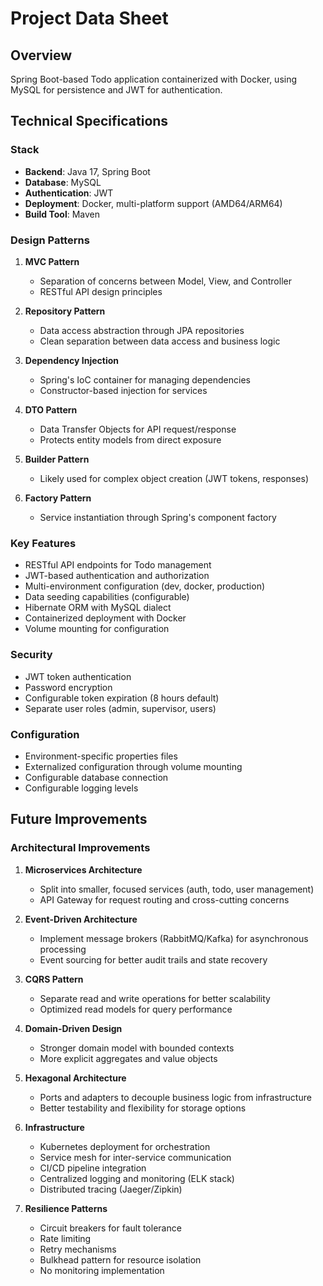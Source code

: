 
# Project Data Sheet

## Overview
Spring Boot-based Todo application containerized with Docker, using MySQL for persistence and JWT for authentication.

## Technical Specifications

### Stack
- **Backend**: Java 17, Spring Boot
- **Database**: MySQL
- **Authentication**: JWT
- **Deployment**: Docker, multi-platform support (AMD64/ARM64)
- **Build Tool**: Maven

### Design Patterns
1. **MVC Pattern**
   - Separation of concerns between Model, View, and Controller
   - RESTful API design principles

2. **Repository Pattern**
   - Data access abstraction through JPA repositories
   - Clean separation between data access and business logic

3. **Dependency Injection**
   - Spring's IoC container for managing dependencies
   - Constructor-based injection for services

4. **DTO Pattern**
   - Data Transfer Objects for API request/response
   - Protects entity models from direct exposure

5. **Builder Pattern**
   - Likely used for complex object creation (JWT tokens, responses)

6. **Factory Pattern**
   - Service instantiation through Spring's component factory

### Key Features
- RESTful API endpoints for Todo management
- JWT-based authentication and authorization
- Multi-environment configuration (dev, docker, production)
- Data seeding capabilities (configurable)
- Hibernate ORM with MySQL dialect
- Containerized deployment with Docker
- Volume mounting for configuration

### Security
- JWT token authentication
- Password encryption
- Configurable token expiration (8 hours default)
- Separate user roles (admin, supervisor, users)

### Configuration
- Environment-specific properties files
- Externalized configuration through volume mounting
- Configurable database connection
- Configurable logging levels

## Future Improvements

### Architectural Improvements
1. **Microservices Architecture**
   - Split into smaller, focused services (auth, todo, user management)
   - API Gateway for request routing and cross-cutting concerns

2. **Event-Driven Architecture**
   - Implement message brokers (RabbitMQ/Kafka) for asynchronous processing
   - Event sourcing for better audit trails and state recovery

3. **CQRS Pattern**
   - Separate read and write operations for better scalability
   - Optimized read models for query performance

4. **Domain-Driven Design**
   - Stronger domain model with bounded contexts
   - More explicit aggregates and value objects

5. **Hexagonal Architecture**
   - Ports and adapters to decouple business logic from infrastructure
   - Better testability and flexibility for storage options

6. **Infrastructure**
   - Kubernetes deployment for orchestration
   - Service mesh for inter-service communication
   - CI/CD pipeline integration
   - Centralized logging and monitoring (ELK stack)
   - Distributed tracing (Jaeger/Zipkin)

7. **Resilience Patterns**
   - Circuit breakers for fault tolerance
   - Rate limiting
   - Retry mechanisms
   - Bulkhead pattern for resource isolation
   - No monitoring implementation